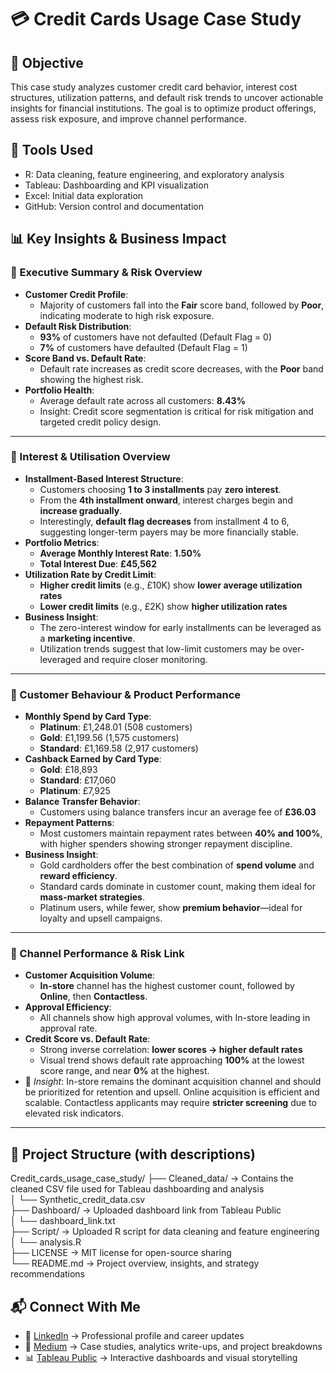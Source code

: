 # 💳 Credit Cards Usage Case Study

## 📌 Objective
This case study analyzes customer credit card behavior, interest cost structures, utilization patterns, and default risk trends to uncover actionable insights for financial institutions. The goal is to optimize product offerings, assess risk exposure, and improve channel performance.

## 🧰 Tools Used
- R: Data cleaning, feature engineering, and exploratory analysis
- Tableau: Dashboarding and KPI visualization
- Excel: Initial data exploration
- GitHub: Version control and documentation

## 📊 Key Insights & Business Impact

### 🔹 Executive Summary & Risk Overview
- **Customer Credit Profile**:
  - Majority of customers fall into the **Fair** score band, followed by **Poor**, indicating moderate to high risk exposure.
- **Default Risk Distribution**:
  - **93%** of customers have not defaulted (Default Flag = 0)
  - **7%** of customers have defaulted (Default Flag = 1)
- **Score Band vs. Default Rate**:
  - Default rate increases as credit score decreases, with the **Poor** band showing the highest risk.
- **Portfolio Health**:
  - Average default rate across all customers: **8.43%**
  - Insight: Credit score segmentation is critical for risk mitigation and targeted credit policy design.

---

### 🔹 Interest & Utilisation Overview
- **Installment-Based Interest Structure**:
  - Customers choosing **1 to 3 installments** pay **zero interest**.
  - From the **4th installment onward**, interest charges begin and **increase gradually**.
  - Interestingly, **default flag decreases** from installment 4 to 6, suggesting longer-term payers may be more financially stable.
- **Portfolio Metrics**:
  - **Average Monthly Interest Rate**: **1.50%**
  - **Total Interest Due**: **£45,562**
- **Utilization Rate by Credit Limit**:
  - **Higher credit limits** (e.g., £10K) show **lower average utilization rates**
  - **Lower credit limits** (e.g., £2K) show **higher utilization rates**
- **Business Insight**:
  - The zero-interest window for early installments can be leveraged as a **marketing incentive**.
  - Utilization trends suggest that low-limit customers may be over-leveraged and require closer monitoring.

---

### 🔹 Customer Behaviour & Product Performance
- **Monthly Spend by Card Type**:
  - **Platinum**: £1,248.01 (508 customers)
  - **Gold**: £1,199.56 (1,575 customers)
  - **Standard**: £1,169.58 (2,917 customers)
- **Cashback Earned by Card Type**:
  - **Gold**: £18,893
  - **Standard**: £17,060
  - **Platinum**: £7,925
- **Balance Transfer Behavior**:
  - Customers using balance transfers incur an average fee of **£36.03**
- **Repayment Patterns**:
  - Most customers maintain repayment rates between **40% and 100%**, with higher spenders showing stronger repayment discipline.
- **Business Insight**:
  - Gold cardholders offer the best combination of **spend volume** and **reward efficiency**.
  - Standard cards dominate in customer count, making them ideal for **mass-market strategies**.
  - Platinum users, while fewer, show **premium behavior**—ideal for loyalty and upsell campaigns.

---

### 🔹 Channel Performance & Risk Link
- **Customer Acquisition Volume**:
  - **In-store** channel has the highest customer count, followed by **Online**, then **Contactless**.
- **Approval Efficiency**:
  - All channels show high approval volumes, with In-store leading in approval rate.
- **Credit Score vs. Default Rate**:
  - Strong inverse correlation: **lower scores → higher default rates**
  - Visual trend shows default rate approaching **100%** at the lowest score range, and near **0%** at the highest.
- 📌 *Insight*: In-store remains the dominant acquisition channel and should be prioritized for retention and upsell. Online acquisition is efficient and scalable. Contactless applicants may require **stricter screening** due to elevated risk indicators.

---

## 📂 Project Structure (with descriptions)

Credit_cards_usage_case_study/
├── Cleaned_data/ → Contains the cleaned CSV file used for Tableau dashboarding and analysis  
│   └── Synthetic_credit_data.csv  
├── Dashboard/ → Uploaded dashboard link from Tableau Public  
│   └── dashboard_link.txt  
├── Script/ → Uploaded R script for data cleaning and feature engineering  
│   └── analysis.R  
├── LICENSE → MIT license for open-source sharing    
└── README.md → Project overview, insights, and strategy recommendations

## 📬 Connect With Me

- 🔗 [LinkedIn](www.linkedin.com/in/anil-kumar-bakkashetti-7a4139266) → Professional profile and career updates  
- 📝 [Medium](medium.com/@Anilkumarbakkashetti) → Case studies, analytics write-ups, and project breakdowns  
- 📊 [Tableau Public](https://public.tableau.com/app/profile/anil.kumar.bakkashetti) → Interactive dashboards and visual storytelling  



